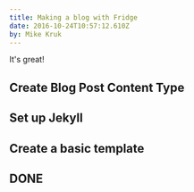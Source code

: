 ```yaml
---
title: Making a blog with Fridge
date: 2016-10-24T10:57:12.610Z
by: Mike Kruk
---
```


It's great!

## Create Blog Post Content Type

## Set up Jekyll

## Create a basic template

## DONE
